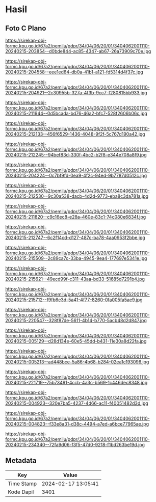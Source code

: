 # Hasil

## Foto C Plano

https://sirekap-obj-formc.kpu.go.id/67a2/pemilu/pdpr/34/04/06/20/01/3404062001110-20240215-203854--d0bde844-ac85-4347-ab67-26a73909c70e.jpg

https://sirekap-obj-formc.kpu.go.id/67a2/pemilu/pdpr/34/04/06/20/01/3404062001110-20240215-204558--eee1ed64-db0a-41b1-a121-fd5314d4f37c.jpg

https://sirekap-obj-formc.kpu.go.id/67a2/pemilu/pdpr/34/04/06/20/01/3404062001110-20240215-204921--2c30955b-327a-4f3b-9cc7-f280815bb933.jpg

https://sirekap-obj-formc.kpu.go.id/67a2/pemilu/pdpr/34/04/06/20/01/3404062001110-20240215-211944--0d5bcada-bd76-46a2-bfc7-528f2606b06c.jpg

https://sirekap-obj-formc.kpu.go.id/67a2/pemilu/pdpr/34/04/06/20/01/3404062001110-20240215-212133--456f6529-1436-4048-9f2f-5c767d190a42.jpg

https://sirekap-obj-formc.kpu.go.id/67a2/pemilu/pdpr/34/04/06/20/01/3404062001110-20240215-212245--94bef83d-330f-4bc2-b2f8-e344e708a8f9.jpg

https://sirekap-obj-formc.kpu.go.id/67a2/pemilu/pdpr/34/04/06/20/01/3404062001110-20240215-204224--0c7bf9fd-0ea9-4f2c-94ed-9b7787d0512c.jpg

https://sirekap-obj-formc.kpu.go.id/67a2/pemilu/pdpr/34/04/06/20/01/3404062001110-20240215-212530--9c30a538-dacb-4d2d-9773-eba8c3da781a.jpg

https://sirekap-obj-formc.kpu.go.id/67a2/pemilu/pdpr/34/04/06/20/01/3404062001110-20240215-211820--c9c16ec8-e28a-460e-83c1-74c080e6834f.jpg

https://sirekap-obj-formc.kpu.go.id/67a2/pemilu/pdpr/34/04/06/20/01/3404062001110-20240215-212747--6c2f14cd-d127-487c-ba78-4aa0953f2bbe.jpg

https://sirekap-obj-formc.kpu.go.id/67a2/pemilu/pdpr/34/04/06/20/01/3404062001110-20240215-215509--2c89ca7c-33ba-4945-9ea4-177697e5341e.jpg

https://sirekap-obj-formc.kpu.go.id/67a2/pemilu/pdpr/34/04/06/20/01/3404062001110-20240215-215621--49ecd99f-c311-43aa-bd33-51685d7291b4.jpg

https://sirekap-obj-formc.kpu.go.id/67a2/pemilu/pdpr/34/04/06/20/01/3404062001110-20240215-215712--f9fb6e3d-5a41-4f77-8260-0fa005fa5ae9.jpg

https://sirekap-obj-formc.kpu.go.id/67a2/pemilu/pdpr/34/04/06/20/01/3404062001110-20240215-220547--328f87de-5611-4b14-b770-5acb48d2d847.jpg

https://sirekap-obj-formc.kpu.go.id/67a2/pemilu/pdpr/34/04/06/20/01/3404062001110-20240215-005129--d28d134e-60e5-45dd-b431-11e30a8d22fa.jpg

https://sirekap-obj-formc.kpu.go.id/67a2/pemilu/pdpr/34/04/06/20/01/3404062001110-20240215-005213--ad448bce-5a86-4b68-b284-02ea1c193096.jpg

https://sirekap-obj-formc.kpu.go.id/67a2/pemilu/pdpr/34/04/06/20/01/3404062001110-20240215-221719--75b73491-4ccb-4a3c-b569-1c446dec8348.jpg

https://sirekap-obj-formc.kpu.go.id/67a2/pemilu/pdpr/34/04/06/20/01/3404062001110-20240215-004923--320e7ba5-4237-4d66-ac11-f40051482d3d.jpg

https://sirekap-obj-formc.kpu.go.id/67a2/pemilu/pdpr/34/04/06/20/01/3404062001110-20240215-004823--f33e8a31-d38c-4494-a7ed-a6bce77965ae.jpg

https://sirekap-obj-formc.kpu.go.id/67a2/pemilu/pdpr/34/04/06/20/01/3404062001110-20240215-234340--72fa9d06-f3f5-47d0-9218-f1bd263be19d.jpg


## Metadata

| Key        | Value               |
| ---------- | ------------------- |
| Time Stamp | 2024-02-17 13:05:41 |
| Kode Dapil | 3401                |



